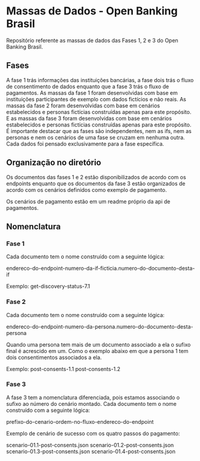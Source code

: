 # Massas de Dados - Open Banking Brasil

Repositório referente as massas de dados das Fases 1, 2 e 3 do Open Banking Brasil.

## Fases

A fase 1 trás informações das instituições bancárias, a fase dois trás o fluxo de consentimento de dados 
enquanto que a fase 3 trás o fluxo de pagamentos. 
As massas da fase 1 foram desenvolvidas com base em instituições participantes de exemplo com dados fictícios e não reais. 
As massas da fase 2 foram desenvolvidas com base em cenários estabelecidos e personas fictícias construídas apenas para este propósito. 
E as massas da fase 3 foram desenvolvidas com base em cenários estabelecidos e personas fictícias construídas apenas para este propósito. 
É importante destacar que as fases são independentes, nem as ifs, nem as personas e nem os cenários de uma fase se cruzam em nenhuma outra.
Cada dados foi pensado exclusivamente para a fase específica.

## Organização no diretório

Os documentos das fases 1 e 2 estão disponibilizados de acordo com os endpoints enquanto que os documentos 
da fase 3 estão organizados de acordo com os cenários definidos como exemplo de pagamento. 

Os cenários de pagamento estão em um readme próprio da api de pagamentos. 

## Nomenclatura
### Fase 1

Cada documento tem o nome construído com a seguinte lógica: 

endereco-do-endpoint-numero-da-if-ficticia.numero-do-documento-desta-if

Exemplo:
get-discovery-status-7.1

### Fase 2

Cada documento tem o nome construído com a seguinte lógica: 

endereco-do-endpoint-numero-da-persona.numero-do-documento-desta-persona

Quando uma persona tem mais de um documento associado a ela o sufixo final é acrescido em um.
Como o exemplo abaixo em que a persona 1 tem dois consentimentos associados a ela. 

Exemplo:
post-consents-1.1
post-consents-1.2

### Fase 3

A fase 3 tem a nomenclatura diferenciada, pois estamos associando o sufixo ao número do cenário montado.
Cada documento tem o nome construído com a seguinte lógica: 

prefixo-do-cenario-ordem-no-fluxo-endereco-do-endpoint

Exemplo de cenário de sucesso com os quatro passos do pagamento:

scenario-01.1-post-consents.json
scenario-01.2-post-consents.json
scenario-01.3-post-consents.json
scenario-01.4-post-consents.json